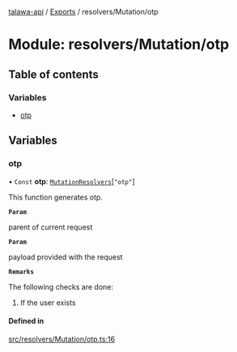 [talawa-api](../README.md) / [Exports](../modules.md) / resolvers/Mutation/otp

# Module: resolvers/Mutation/otp

## Table of contents

### Variables

- [otp](resolvers_Mutation_otp.md#otp)

## Variables

### otp

• `Const` **otp**: [`MutationResolvers`](types_generatedGraphQLTypes.md#mutationresolvers)[``"otp"``]

This function generates otp.

**`Param`**

parent of current request

**`Param`**

payload provided with the request

**`Remarks`**

The following checks are done:
1. If the user exists

#### Defined in

[src/resolvers/Mutation/otp.ts:16](https://github.com/PalisadoesFoundation/talawa-api/blob/e69119f/src/resolvers/Mutation/otp.ts#L16)
